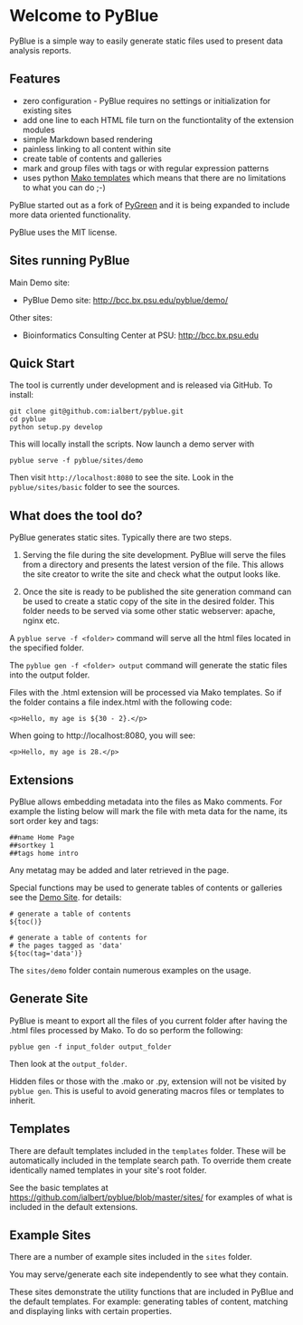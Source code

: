 
Welcome to PyBlue
=================

PyBlue is a simple way to easily generate static files used to present data analysis reports.

Features
--------

* zero configuration - PyBlue requires no settings or initialization for existing sites
* add one line to each HTML file turn on the functiontality of the extension modules
* simple Markdown based rendering
* painless linking to all content within site
* create table of contents and galleries
* mark and group files with tags or with regular expression patterns
* uses python [Mako templates](http://www.makotemplates.org/) which means that there are no limitations to what you can do ;-)

PyBlue started out as a fork of [PyGreen](https://github.com/nicolas-van/pygreen)
and it is being expanded to include more data oriented functionality.

PyBlue uses the MIT license.

Sites running PyBlue
--------------------

Main Demo site:

 * PyBlue Demo site: http://bcc.bx.psu.edu/pyblue/demo/

Other sites:

 * Bioinformatics Consulting Center at PSU: http://bcc.bx.psu.edu

Quick Start
-----------

The tool is currently under development and is released via GitHub. To install:

    git clone git@github.com:ialbert/pyblue.git
    cd pyblue
    python setup.py develop

This will locally install the scripts. Now launch a demo server with

    pyblue serve -f pyblue/sites/demo

Then visit `http://localhost:8080` to see the site. Look in the `pyblue/sites/basic`
folder to see the sources.

What does the tool do?
----------------------

PyBlue generates static sites. Typically there are two steps.

1. Serving the file during the site development. PyBlue will serve
   the files from a directory and presents the latest
   version of the file. This allows the site creator to
   write the site and check what the output looks like.

2. Once the site is ready to be published the site generation
   command can be used to create a static copy of the site in the desired folder.
   This folder needs to be served via some other static webserver:
   apache, nginx etc.

A `pyblue serve -f <folder>` command will serve all the html files located
in the specified folder.

The `pyblue gen -f <folder> output` command will generate the static files into the output folder.

Files with the .html extension will be processed via Mako templates. So if the folder
contains a file index.html with the following code:

    <p>Hello, my age is ${30 - 2}.</p>

When going to http://localhost:8080, you will see:

    <p>Hello, my age is 28.</p>

Extensions
----------

PyBlue allows embedding metadata into the files as Mako comments. For example the listing below will
mark the file with meta data for the name, its sort order key and tags:

    ##name Home Page
    ##sortkey 1
    ##tags home intro

Any metatag may be added and later retrieved in the page.

Special functions may be used to generate tables of contents or galleries see the [Demo Site](http://bcc.bx.psu.edu/pyblue/demo/).
for details:

    # generate a table of contents
    ${toc()}

    # generate a table of contents for
    # the pages tagged as 'data'
    ${toc(tag='data')}

The `sites/demo` folder contain numerous examples on the usage.

Generate Site
--------------

PyBlue is meant to export all the files of you current folder
after having the .html files processed by Mako. To do so perform the following:

    pyblue gen -f input_folder output_folder

Then look at the `output_folder`.

Hidden files or those with the .mako or .py, extension will not be visited by `pyblue gen`.
This is useful to avoid generating macros files or templates to inherit.

Templates
---------

There are default templates included in the `templates` folder. These will be automatically included in
the template search path. To override them create identically named templates in your site's root folder.

See the basic templates at https://github.com/ialbert/pyblue/blob/master/sites/
for examples of what is included in the default extensions.

Example Sites
-------------

There are a number of example sites included in the `sites` folder.

You may serve/generate each site independently to see what they contain.

These sites demonstrate the utility functions that are included in PyBlue and the default templates. For example:
generating tables of content, matching and displaying links with certain properties.




